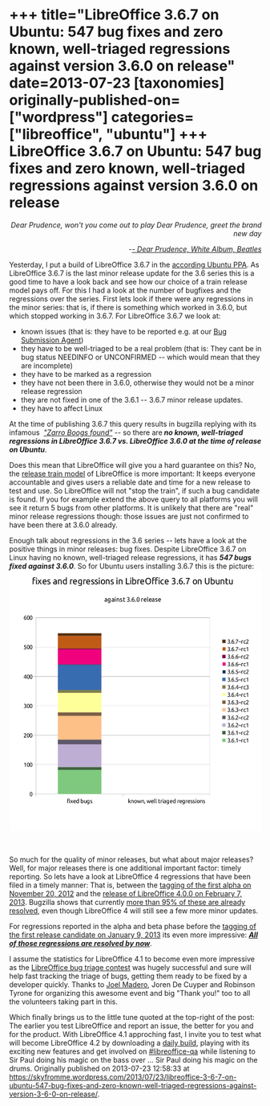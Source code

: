 +++
title="LibreOffice 3.6.7 on Ubuntu: 547 bug fixes and zero known, well-triaged regressions against version 3.6.0 on release"
date=2013-07-23
[taxonomies]
originally-published-on=["wordpress"]
categories=["libreoffice", "ubuntu"]
+++
LibreOffice 3.6.7 on Ubuntu: 547 bug fixes and zero known, well-triaged regressions against version 3.6.0 on release
====================================================================================================================

<p style="text-align:right;"><em>Dear Prudence, won't you come out to play</em>
<em> Dear Prudence, greet the brand new day</em></p>
<p style="text-align:right;"><em>-<a href="https://www.youtube.com/watch?v=AZDw0uu6UO0&amp;list=PLBA1F4B9119D173F2">- Dear Prudence, White Album, Beatles</a></em></p>
Yesterday, I put a build of LibreOffice 3.6.7 in the <a href="https://launchpad.net/~libreoffice/+archive/libreoffice-3-6">according Ubuntu PPA</a>. As LibreOffice 3.6.7 is the last minor release update for the 3.6 series this is a good time to have a look back and see how our choice of a train release model pays off. For this I had a look at the number of bugfixes and the regressions over the series. First lets look if there were any regressions in the minor series: that is, if there is something which worked in 3.6.0, but which stopped working in 3.6.7. For LibreOffice 3.6.7 we look at:
<ul>
	<li>known issues (that is: they have to be reported e.g. at our <a href="https://www.libreoffice.org/get-help/bug/">Bug Submission Agent</a>)</li>
	<li>they have to be well-triaged to be a real problem (that is: They cant be in bug status NEEDINFO or UNCONFIRMED -- which would mean that they are incomplete)</li>
	<li>they have to be marked as a regression</li>
	<li>they have not been there in 3.6.0, otherwise they would not be a minor release regression</li>
	<li>they are not fixed in one of the 3.6.1 -- 3.6.7 minor release updates.</li>
	<li>they have to affect Linux</li>
</ul>
At the time of publishing 3.6.7 this query results in bugzilla replying with its infamous  <a href="https://bugs.freedesktop.org/buglist.cgi?keywords=regression%2C%20&amp;keywords_type=allwords&amp;f1=version&amp;o3=notregexp&amp;list_id=324674&amp;v3=target%3A3.6.&amp;o1=regexp&amp;resolution=---&amp;resolution=FIXED&amp;op_sys=All&amp;op_sys=Linux%20%28All%29&amp;o2=notregexp&amp;query_format=advanced&amp;f3=status_whiteboard&amp;f2=version&amp;bug_status=NEW&amp;bug_status=ASSIGNED&amp;bug_status=REOPENED&amp;bug_status=RESOLVED&amp;bug_status=VERIFIED&amp;bug_status=CLOSED&amp;bug_status=PLEASETEST&amp;v1=^3.6&amp;v2=^3.6.0&amp;product=LibreOffice"><em>"Zarro Boogs found"</em></a> -- so there are<em><strong> no known, well-triaged regressions in LibreOffice 3.6.7 vs. LibreOffice 3.6.0 at the time of release on Ubuntu</strong></em>.

Does this mean that LibreOffice will give you a hard guarantee on this? No, the <a href="http://en.wikipedia.org/wiki/Software_release_train">release train model</a> of LibreOffice is more important: It keeps everyone accountable and gives users a reliable date and time for a new release to test and use. So LibreOffice will not "stop the train", if such a bug candidate is found. If you for example extend the above query to all platforms you will see it return 5 bugs from other platforms. It is unlikely that there are "real" minor release regressions though: those issues are just not confirmed to have been there at 3.6.0 already.

Enough talk about regressions in the 3.6 series -- lets have a look at the positive things in minor releases: bug fixes. Despite LibreOffice 3.6.7 on Linux having no known, well-triaged release regressions, it has <em><strong>547 bugs fixed against 3.6.0</strong></em>. So for Ubuntu users installing 3.6.7 this is the picture:<a href="/static/img/wp/2013/07/367fixesandregressions1.png"><img class="aligncenter size-full wp-image-544" alt="367fixesandregressions" src="/static/img/wp/2013/07/367fixesandregressions1.png" width="519" height="519" /></a>

&nbsp;

So much for the quality of minor releases, but what about major releases? Well, for major releases there is one additional important factor: timely reporting. So lets have a look at LibreOffice 4 regressions that have been filed in a timely manner: That is, between the <a href="https://gerrit.libreoffice.org/gitweb?p=core.git;a=commit;h=dec8fe97d9f48d59b6bb0f98faded0f6aa8397df">tagging of the first alpha on November 20, 2012</a> and the <a href="http://blog.documentfoundation.org/2013/02/07/the-document-foundation-announces-libreoffice-4-0/">release of LibreOffice 4.0.0 on February 7, 2013</a>. Bugzilla shows that currently <a href="https://bugs.freedesktop.org/report.cgi?x_axis_field=bug_status&amp;y_axis_field=bug_severity&amp;z_axis_field=&amp;query_format=report-table&amp;short_desc_type=allwordssubstr&amp;short_desc=&amp;product=LibreOffice&amp;bug_status=NEW&amp;bug_status=ASSIGNED&amp;bug_status=REOPENED&amp;bug_status=RESOLVED&amp;bug_status=VERIFIED&amp;bug_status=CLOSED&amp;bug_status=PLEASETEST&amp;longdesc_type=allwordssubstr&amp;longdesc=&amp;bug_file_loc_type=allwordssubstr&amp;bug_file_loc=&amp;status_whiteboard_type=allwordssubstr&amp;status_whiteboard=&amp;keywords_type=allwords&amp;keywords=regression%2C+&amp;bug_id=&amp;bug_id_type=anyexact&amp;emailtype1=substring&amp;email1=&amp;emailtype2=substring&amp;email2=&amp;emailtype3=substring&amp;email3=&amp;chfieldvalue=&amp;chfieldfrom=2012-11-20&amp;chfieldto=2013-02-07&amp;j_top=AND&amp;f1=version&amp;o1=regexp&amp;v1=^4.&amp;f2=noop&amp;o2=noop&amp;v2=&amp;format=table&amp;action=wrap">more than 95% of these are already resolved</a>, even though LibreOffice 4 will still see a few more minor updates.

For regressions reported in the alpha and beta phase before the <a href="https://gerrit.libreoffice.org/gitweb?p=core.git;a=commit;h=527dba6f6e0cfbbc71bd6e7b88a52699bb48799e">tagging of the first release candidate on January 9, 2013</a> its even more impressive: <a href="https://bugs.freedesktop.org/report.cgi?x_axis_field=bug_status&amp;y_axis_field=bug_severity&amp;z_axis_field=&amp;query_format=report-table&amp;short_desc_type=allwordssubstr&amp;short_desc=&amp;product=LibreOffice&amp;bug_status=NEW&amp;bug_status=ASSIGNED&amp;bug_status=REOPENED&amp;bug_status=RESOLVED&amp;bug_status=VERIFIED&amp;bug_status=CLOSED&amp;bug_status=PLEASETEST&amp;longdesc_type=allwordssubstr&amp;longdesc=&amp;bug_file_loc_type=allwordssubstr&amp;bug_file_loc=&amp;status_whiteboard_type=allwordssubstr&amp;status_whiteboard=&amp;keywords_type=allwords&amp;keywords=regression%2C+&amp;bug_id=&amp;bug_id_type=anyexact&amp;emailtype1=substring&amp;email1=&amp;emailtype2=substring&amp;email2=&amp;emailtype3=substring&amp;email3=&amp;chfieldvalue=&amp;chfieldfrom=2012-11-20&amp;chfieldto=2013-01-09&amp;j_top=AND&amp;f1=version&amp;o1=regexp&amp;v1=^4.&amp;f2=noop&amp;o2=noop&amp;v2=&amp;format=table&amp;action=wrap"><em><strong>All of those regressions are resolved by now</strong></em></a>.

I assume the statistics for LibreOffice 4.1 to become even more impressive as the <a href="https://wiki.documentfoundation.org/QA/Projects/Bug_Triage_Contest">LibreOffice bug triage contest</a> was hugely successful and sure will help fast tracking the triage of bugs, getting them ready to be fixed by a developer quickly. Thanks to <a href="http://joelmadero.wordpress.com/">Joel Madero</a>, Joren De Cuyper and Robinson Tyrone for organizing this awesome event and big "Thank you!" too to all the volunteers taking part in this.

Which finally brings us to the little tune quoted at the top-right of the post: The earlier you test LibreOffice and report an issue, the better for you and for the product. With LibreOffice 4.1 approching fast, I invite you to test what will become LibreOffice 4.2 by downloading a <a href="http://dev-builds.libreoffice.org/daily/">daily build</a>, playing with its exciting new features and get involved on <a href="irc://chat.freenode.net/libreoffice-qa">#libreoffice-qa</a> while listening to Sir Paul doing his magic on the bass over ... Sir Paul doing his magic on the drums.
Originally published on 2013-07-23 12:58:33 at https://skyfromme.wordpress.com/2013/07/23/libreoffice-3-6-7-on-ubuntu-547-bug-fixes-and-zero-known-well-triaged-regressions-against-version-3-6-0-on-release/.

